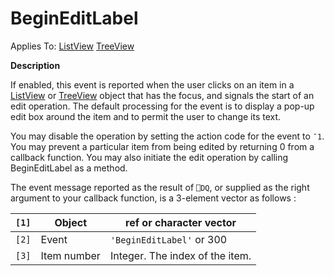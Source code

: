 




<h1 class="heading"><span class="name">BeginEditLabel</span></h1>

Applies To: [ListView](../a-z/listview.md) [TreeView](../a-z/treeview.md)


**Description**


If enabled, this event is reported when the user clicks on an item in a [ListView](../a-z/listview.md) or [TreeView](../a-z/treeview.md) object that has the focus, and signals the start of an edit operation. The default processing for the event is to display a pop-up edit box around the item and to permit the user to change its text.


You may disable the operation by setting the action code for the event to `¯1`. You may prevent a particular item from being edited by returning 0 from a callback function. You may also initiate the edit operation by calling BeginEditLabel as a method.


The event message reported as the result of `⎕DQ`, or supplied as the right argument to your callback function, is a 3-element vector as follows :


| `[1]` | Object | ref or character vector |
| --- | --- | ---  |
| `[2]` | Event | `'BeginEditLabel'` or 300 |
| `[3]` | Item number | Integer. The index of the item. |



